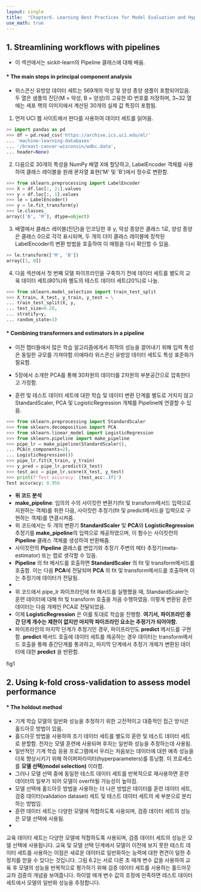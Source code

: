 ```yaml
---
layout: single
title:  "Chapter6. Learning Best Practices for Model Evaluation and Hyperparameter Tuning"
use_math: true
---
```

## 1. Streamlining workflows with pipelines 

* 이 섹션에서는 sickit-learn의 Pipeline 클래스에 대해 배움. 

#### * The main steps in principal component analysis

* 위스콘신 유방암 데이터 세트는 569개의 악성 및 양성 종양 샘플이 포함되어있음. 두 열은 샘플의 진단(M = 악성, B = 양성)의 고유한 ID 번호를 저장하며, 3~32 열에는 세포 핵의 이미지에서 계산된 30개의 실제 값 특징이 포함됨.

1. 먼저 UCI 웹 사이트에서 판다를 사용하여 데이터 세트를 읽어옴.

```python
>> import pandas as pd
>>> df = pd.read_csv('https://archive.ics.uci.edu/ml/'
... 'machine-learning-databases'
... '/breast-cancer-wisconsin/wdbc.data',
... header=None)
```

2. 다음으로 30개의 특성을 NumPy 배열 X에 할당하고, LabelEncoder 객체를 사용하여 클래스 레이블을 원래 문자열 표현('M' 및 'B')에서 정수로 변환함.

```python
>>> from sklearn.preprocessing import LabelEncoder
>>> X = df.loc[:, 2:].values
>>> y = df.loc[:, 1].values
>>> le = LabelEncoder()
>>> y = le.fit_transform(y)
>>> le.classes_
array(['B', 'M'], dtype=object)
```

3. 배열에서 클래스 레이블(진단)을 인코딩한 후 y, 악성 종양은 클래스 1로, 양성 종양은 클래스 0으로 각각 표시되며, 두 개의 더미 클래스 레이블에 장착된 LabelEncoder의 변환 방법을 호출하여 이 매핑을 다시 확인할 수 있음.

```python
>> le.transform(['M', 'B'])
array([1, 0])
```

4. 다음 섹션에서 첫 번째 모델 파이프라인을 구축하기 전에 데이터 세트를 별도의 교육 데이터 세트(80%)와 별도의 테스트 데이터 세트(20%)로 나눔.

```python
>>> from sklearn.model_selection import train_test_split
>>> X_train, X_test, y_train, y_test = \
... train_test_split(X, y,
... test_size=0.20,
... stratify=y,
... random_state=1)
```

#### * Combining transformers and estimators in a pipeline
* 이전 챕터들에서 많은 학습 알고리즘에게서 최적의 성능을 끌어내기 위해 입력 특성은 동일한 규모를 가져야함.이에따라 위스콘신 유방암 데이터 세트도 특성 표준화가 필요함. 
* 5장에서 소개한 PCA를 통해 30차원의 데이터를 2차원의 부분공간으로 압축한다고 가정함. 

* 훈련 및 테스트 데이터 세트에 대한 학습 및 데이터 변환 단계를 별도로 거치지 않고 StandardScaler, PCA 및 LogisticRegression 개체를 Pipeline에 연결할 수 있음. 

```python
>>> from sklearn.preprocessing import StandardScaler
>>> from sklearn.decomposition import PCA
>>> from sklearn.linear_model import LogisticRegression
>>> from sklearn.pipeline import make_pipeline
>>> pipe_lr = make_pipeline(StandardScaler(),
... PCA(n_components=2),
... LogisticRegression())
>>> pipe_lr.fit(X_train, y_train)
>>> y_pred = pipe_lr.predict(X_test)
>>> test_acc = pipe_lr.score(X_test, y_test)
>>> print(f'Test accuracy: {test_acc:.3f}')
Test accuracy: 0.956
```
* **위 코드 분석**
* **make_pipeline**: 임의의 수의 사이킷런 변환기(fit 및 transform메서드 입력으로 지원하는 객체)를 취한 다음, 사이킷런 추정기(fit 및 predict메서드을 입력으로 구현하는 객체)를 연결시켜줌. 
* 위 코드에서는 두 개의 변환기 **StandardScaler** 및 **PCA**와 **LogisticRegression** 추정기를 **make_pipeline**의 입력으로 제공하였으며, 이 함수는 사이킷런의 **Pipeline** 클래스 객체를 생성하여 반환해줌. 
* 사이킷런의 **Pipeline** 클래스를 변압기와 추정기 주변의 메타 추정기(meta-estimator) 또는 랩로 생각할 수 있음.
* **Pipeline** 의 fit 메서드를 호출하면 **StandardScaler** 의 fit 및 transform메서드를 호출함. 이는 다음 **PCA**에 전달되며 **PCA** 의 fit 및 transform메서드를 호출하며 이는 추정기에 데이터가 전달됨.
* 
* 위 코드에서 pipe_lr 파이프라인에 fit 메서드를 실행했을 때, StandardScaler는 훈련 데이터에 대해 fit 및 transform 호출을 처음 수행하였음. 이렇게 변환된 훈련 데이터는 다음 개체인 PCA로 전달되었음. 
* 이제 **LogisticRegression** 은 이를 토대로 학습을 진행함. **여기서, 파이프라인 중간 단계 개수는 제한이 없지만 마지막 파이프라인 요소는 추정기가 되어야함.**
* 파이프라인의 마지막 단계가 추정기인 경우, 파이프라인도 **predict** 메서드를 구현함. **predict** 메서드 호출에 데이터 세트를 제공하는 경우 데이터는 transform메서드 호출을 통해 중간단계를 통과하고, 마지막 단계에서 추정기 개체가 변환된 데이터에 대한 **predict** 을 반환함. 

fig1

## 2. Using k-fold cross-validation to assess model performance


#### * The holdout method

* 기계 학습 모델의 일반화 성능을 추정하기 위한 고전적이고 대중적인 접근 방식은 홀드아웃 방법이 있음. 
* 홀드아웃 방법을 사용하여 초기 데이터 세트를 별도의 훈련 및 테스트 데이터 세트로 분할함. 전자는 모델 훈련에 사용되며 후자는 일반화 성능을 추정하는데 사용됨. 
* 일반적인 기계 학습 응용 프로그램에서 우리는 처음보는 데이터에 대한 예측 성능을 더욱 향상시키기 위해 하이퍼파라미터(hyperparameters)를 튜닝함. 이 프로세스를 **모델 선택(model selection)** 이라함. 
* 그러나 모델 선택 중에 동일한 테스트 데이터 세트를 반복적으로 재사용하면 훈련 데이터의 일부가 되어 모델이 overfit될 가능성이 높아짐.
* 모델 선택에 홀드아웃 방법을 사용하는 더 나은 방법은 데이터를 훈련 데이터 세트, 검증 데이터(validation dataset) 세트 및 테스트 데이터 세트의 세 부분으로 분리하는 방법임.
* 훈련 데이터 세트는 다양한 모델에 적합하도록 사용되며, 검증 데이터 세트의 성능은 모델 선택에 사용됨.
* 



교육 데이터 세트는 다양한 모델에 적합하도록 사용되며, 검증 데이터 세트의 성능은 모델 선택에 사용됩니다. 교육 및 모델 선택 단계에서 모델이 이전에 보지 못한 테스트 데이터 세트를 사용하는 이점은 새로운 데이터로 일반화하는 능력에 대한 편견이 덜한 추정치를 얻을 수 있다는 것입니다. 그림 6.2는 서로 다른 초 매개 변수 값을 사용하여 교육 후 모델의 성능을 반복적으로 평가하기 위해 검증 데이터 세트를 사용하는 홀드아웃 교차 검증의 개념을 보여줍니다. 하이얼 매개 변수 값의 조정에 만족하면 테스트 데이터 세트에서 모델의 일반화 성능을 추정합니다.
